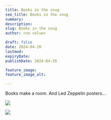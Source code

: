 ```yaml
---
title: Books in the snug
seo_title: Books in the snug
summary: 
description: 
slug: Books in the snug
author: <no value>

draft: false
date: 2024-04-20
lastmod: 
expiryDate: 
publishDate: 2024-04-20

feature_image: 
feature_image_alt: 

---
```

Books make a room. And Led Zeppelin posters...

![](/images/6916.jpeg)

![](/images/6917.jpeg)